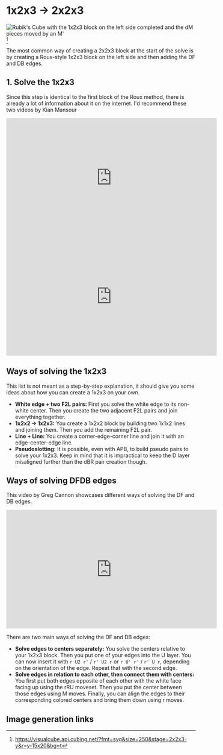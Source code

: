 # 1x2x3 → 2x2x3
<image class="right" alt="Rubik's Cube with the 1x2x3 block on the left side completed and the dM pieces moved by an M'" src="/images/tutorial/223/123-223/123-223.svg">[^123-223]<br>

The most common way of creating a 2x2x3 block at the start of the solve is by creating a Roux-style 1x2x3 block on the left side and then adding the DF and DB edges. 

## 1. Solve the 1x2x3
Since this step is identical to the first block of the Roux method, there is already a lot of information about it on the internet. I'd recommend these two videos by Kian Mansour

<iframe width="560" height="315" src="https://www.youtube-nocookie.com/embed/pj_IsOCJS3k?si=0eh1GavkEYpUBOWH&amp;start=203" title="YouTube video player" frameborder="0" allow="accelerometer; autoplay; clipboard-write; encrypted-media; gyroscope; picture-in-picture; web-share" referrerpolicy="strict-origin-when-cross-origin" allowfullscreen></iframe>
<iframe width="560" height="315" src="https://www.youtube-nocookie.com/embed/LgIoz-Thh4k?si=doIAbxIaO_i0MeWJ&amp;start=1" title="YouTube video player" frameborder="0" allow="accelerometer; autoplay; clipboard-write; encrypted-media; gyroscope; picture-in-picture; web-share" referrerpolicy="strict-origin-when-cross-origin" allowfullscreen></iframe>

## Ways of solving the 1x2x3
This list is not meant as a step-by-step explanation, it should give you some ideas about how you can create a 1x2x3 on your own.
- **White edge + two F2L pairs:** First you solve the white edge to its non-white center. Then you create the two adjacent F2L pairs and join everything together.
- **1x2x2 → 1x2x3:** You create a 1x2x2 block by building two 1x1x2 lines and joining them. Then you add the remaining F2L pair.
- **Line + Line:** You create a corner-edge-corner line and join it with an edge-center-edge line.
- **Pseudoslotting:** It is possible, even with APB, to build pseudo pairs to solve your 1x2x3. Keep in mind that it is impractical to keep the D layer misaligned further than the dBR pair creation though.

## Ways of solving DFDB edges
This video by Greg Cannon showcases different ways of solving the DF and DB edges.
<iframe width="560" height="315" src="https://www.youtube-nocookie.com/embed/Ai3qnnFBNuI?si=tGO771FYvDL5FjIn" title="YouTube video player" frameborder="0" allow="accelerometer; autoplay; clipboard-write; encrypted-media; gyroscope; picture-in-picture; web-share" referrerpolicy="strict-origin-when-cross-origin" allowfullscreen></iframe>

There are two main ways of solving the DF and DB edges:
- **Solve edges to centers separately:** You solve the centers relative to your 1x2x3 block. Then you put one of your edges into the U layer. You can now insert it with `r U2 r'` / `r' U2 r` or `r U' r'` / `r' U r`, depending on the orientation of the edge. Repeat that with the second edge.
- **Solve edges in relation to each other, then connect them with centers:** You first put both edges opposite of each other with the white face facing up using the rRU moveset. Then you put the center between those edges using M moves. Finally, you can align the edges to their corresponding colored centers and bring them down using r moves.

## Image generation links
[^123-223]: <https://visualcube.api.cubing.net/?fmt=svg&size=250&stage=2x2x3-y&r=y-15x20&bg=t>